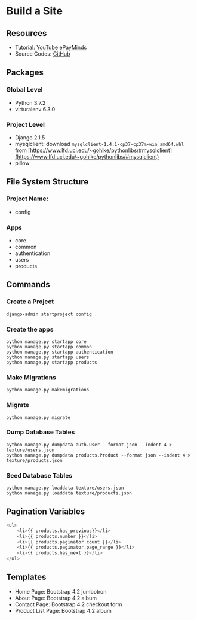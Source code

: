 # Build a Site

## Resources

- Tutorial: [YouTube ePayMinds](https://www.youtube.com/watch?v=5bTvseLFkAo&list=PLV2_Iivd4jxYVDWCcxmccusNaUx2kWCg1)
- Source Codes: [GitHub](https://github.com/codingforentrepreneurs/eCommerce)

## Packages

### Global Level

- Python 3.7.2
- virturalenv 6.3.0

### Project Level

- Django 2.1.5
- mysqlclient: download `mysqlclient‑1.4.1‑cp37‑cp37m‑win_amd64.whl` from [https://www.lfd.uci.edu/~gohlke/pythonlibs/#mysqlclient](https://www.lfd.uci.edu/~gohlke/pythonlibs/#mysqlclient)
- pillow

## File System Structure

### Project Name:

- config

### Apps

- core
- common
- authentication
- users
- products

## Commands

### Create a Project

```shell
django-admin startproject config .
```

### Create the apps

```shell
python manage.py startapp core
python manage.py startapp common
python manage.py startapp authentication
python manage.py startapp users
python manage.py startapp products
```

### Make Migrations

```shell
python manage.py makemigrations
```

### Migrate

```shell
python manage.py migrate
```

### Dump Database Tables

```shell
python manage.py dumpdata auth.User --format json --indent 4 > texture/users.json
python manage.py dumpdata products.Product --format json --indent 4 > texture/products.json
```

### Seed Database Tables

```shell
python manage.py loaddata texture/users.json
python manage.py loaddata texture/products.json
```

## Pagination Variables

```python
<ul>
    <li>{{ products.has_previous}}</li>
    <li>{{ products.number }}</li>
    <li>{{ products.paginator.count }}</li>
    <li>{{ products.paginator.page_range }}</li>
    <li>{{ products.has_next }}</li>
</ul>
```

## Templates

- Home Page: Bootstrap 4.2 jumbotron
- About Page: Bootstrap 4.2 album
- Contact Page: Bootstrap 4.2 checkout form
- Product List Page: Bootstrap 4.2 album
